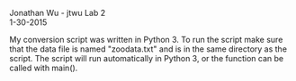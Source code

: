 Jonathan Wu - jtwu
Lab 2   
1-30-2015

My conversion script was written in Python 3.  To run the script make sure that the data file is named "zoodata.txt" and is in the same directory as the script.  The script will run automatically in Python 3, or the function can be called with main().